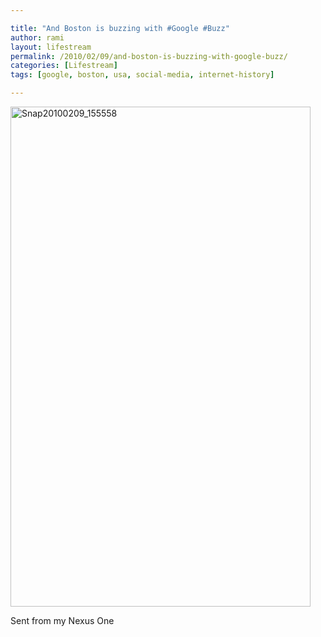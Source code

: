 ```yaml
---

title: "And Boston is buzzing with #Google #Buzz"
author: rami
layout: lifestream 
permalink: /2010/02/09/and-boston-is-buzzing-with-google-buzz/
categories: [Lifestream]
tags: [google, boston, usa, social-media, internet-history]

---
```


<div class='p_embed p_image_embed'>
  <img alt="Snap20100209_155558" height="800" src="http://139.59.20.41/wp-content/uploads/2011/12/snap20100209_155558.png?w=180" width="480" />
</div></p> 

Sent from my Nexus One
